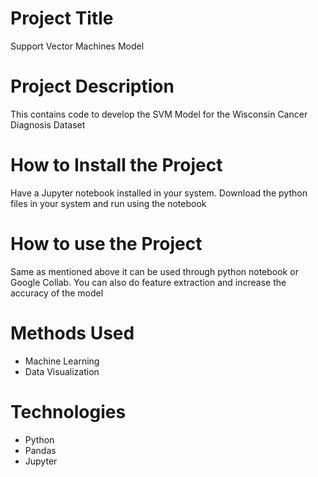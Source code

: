# Project Title
Support Vector Machines Model 

# Project Description
This contains code to develop the SVM Model for the Wisconsin Cancer Diagnosis Dataset

# How to Install the Project
Have a Jupyter notebook installed in your system. Download the python files in your system and run using the notebook

# How to use the Project
Same as mentioned above it can be used through python notebook or Google Collab. You can also do feature extraction and increase the accuracy of the model 

# Methods Used
* Machine Learning
* Data Visualization

# Technologies 
* Python
* Pandas
* Jupyter
